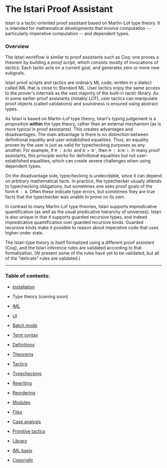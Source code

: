# The Istari Proof Assistant

Istari is a tactic-oriented proof assistant based on Martin-Lof type
theory.  It is intended for mathematical developments that involve
computation -- particularly imperative computation -- and dependent types.


### Overview

The Istari workflow is similar to proof assistants such as Coq: one
proves a theorem by building a *proof script*, which consists mostly
of invocations of *tactics*.  Each tactic acts on a current goal, and
generates zero or more new subgoals.

Istari proof scripts and tactics are ordinary ML code, written in a
dialect called IML that is close to Standard ML.  User tactics enjoy
the same access to the prover's internals as the vast majority of the
built-in tactic library.  As in some earlier proof assistants (notably
LCF), user tactics can manipulate proof objects (called validations)
and soundness is ensured using abstract types.

As Istari is based on Martin-Lof type theory, Istari's typing
judgement is a proposition **within** the type theory, rather than an
external mechanism (as is more typical in proof assistants).  This
creates advantages and disadvantages: The main advantage is there is
no distinction between definitional equality and user-established
equalities.  Thus, an equality proven by the user is just as valid for
typechecking purposes as any another.  For example, if `M : A(N)` and
`N = N'`, then `M : A(N')`.  In many proof assistants, this principle
works for definitional equalities but not user-established equalities,
which can create severe challenges when using dependent types.

On the disadvantage side, typechecking is undecidable, since it can
depend on arbitrary mathematical facts.  In practice, the typechecker
usually attends to typechecking obligations, but sometimes one sees
proof goals of the form `M : A`.  Often these indicate type errors,
but sometimes they are true facts that the typechecker was unable to
prove on its own.

In contrast to many Martin-Lof type theories, Istari supports
impredicative quantification (as well as the usual predicative
hierarchy of universes).  Istari is also unique in that it supports
guarded recursive types, and indeed impredicative quantification over
guarded recursive kinds.  Guarded recursive kinds make it possible to
reason about imperative code that uses higher-order state.

The Istari type theory is itself formalized using a different proof
assistant (Coq), and the Istari inference rules are validated
according to that formalization.  (At present some of the rules have
yet to be validated, but all of the "delicate" rules are validated.)

---


### Table of contents:

- [Installation](install.html)

- Type theory (coming soon)

- [IML](iml.html)

- [UI](ui.html)

- [Batch mode](batch.html)

- [Term syntax](terms.html)

- [Definitions](definitions.html)

- [Theorems](theorems.html)

- [Tactics](tactics.html)

- [Typechecking](typechecking.html)

- [Rewriting](rewriting.html)

- [Reordering](reordering.html)

- [Modules](modules.html)

- [Files](files.html)

- [Case analysis](case.html)

- [Primitive tactics](primitive-tactics.html)

- [Library](library.html)

- [IML basis](basis.html)

- [Copyright](copyright.html)
